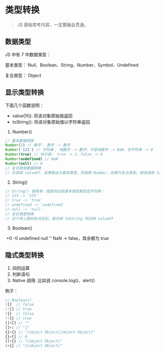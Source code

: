 # 类型转换

> JS 基础常考内容，一定要融会贯通。

## 数据类型

JS 中有 7 中数据类型：

基本类型： Null、Boolean、String、Number、Symbol、Undefined

复合类型： Object

## 显示类型转换

下面几个函数说明：

- valueOf(): 将该对象原始值返回
- toString(): 将该对象原始值以字符串返回

1. Number()

  ```js
  // 基本数据转换
  Number(1) // 数字： 数字 -> 数字
  Number('123') // 字符串： 纯数字 -> 数字，不是纯数字 -> NaN，空字符串 -> 0
  Number(true) // 布尔值： true -> 1，false -> 0
  Number(undefined) // NaN
  Number(null) // 0
  // 复合类型数据转换
  // 先调用 valueOf，如果输出为基本类型，则调用 Number，如果为复合类型，继续调用 toString，如果还不是基本数据类型就报错
  ```
    
2. String()

  ```js
  // String() 很简单，就是将这些基本类型都变成字符串：
  // 123 -> '123'
  // true -> 'true'
  // undefined -> 'undefined'
  // null -> 'null'
  // 复合类型转换
  // 这个和上面的有点区别，是先掉 toString 然后掉 valueOf
  ```
    
3. Boolean()

  +0 -0 undefined null '' NaN -> false，其余都为 true

## 隐式类型转换

1. 四则运算
2. 判断语句
3. Native 调用: 比如说 console.log()、alert()

例子：

```js
// Boolean()
![]  // false
!![] // true
!{}  // false
!!{} // true
[]+[] // ""
[]+1 // "1"
{}+{} // "[object Object][object Object]"
{}+[] // 0
[]+{} // "[object Object]"
1+{} // "1[object Object]"
```
